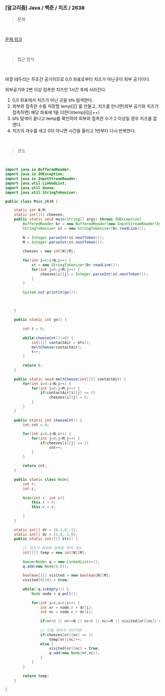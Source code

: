 <h3>[알고리즘]  Java / 백준 / 치즈 / 2638 </h3>

> 문제
> 

<br>

[문제 링크](https://www.acmicpc.net/problem/2638)

<br>

> 접근 방식
> 

<br>

바깥 테두리는 무조건 공기이므로 0,0 좌표로부터 치즈가 아닌곳이 외부 공기이다.

외부공기와 2변 이상 접촉한 치즈만 1시간 후에 사라진다. 

1. 0,0 좌표에서 치즈가 아닌 곳을 bfs 탐색한다.
2. 외부와 접촉한 수를 저장할 temp[][] 를 만들고, 치즈를 만나면(외부 공기와 치즈가 접촉하면) 해당 좌표에 1을 더한다(temp[i][j]++)
3. bfs 탐색이 끝나고 temp를 확인하여 외부와 접촉한 수가 2 이상일 경우 치즈를 없앤다.
4. 치즈의 개수를 세고 0이 아니면 시간을 올리고 1번부터 다시 반복한다.

<br>

> 코드
> 

<br>

```java
import java.io.BufferedReader;
import java.io.IOException;
import java.io.InputStreamReader;
import java.util.LinkedList;
import java.util.Queue;
import java.util.StringTokenizer;

public class Main_2638 {

	static int N,M;
	static int[][] cheezes;
	public static void main(String[] args) throws IOException{
		BufferedReader br = new BufferedReader(new InputStreamReader(System.in));
		StringTokenizer st = new StringTokenizer(br.readLine());
		
		N = Integer.parseInt(st.nextToken());
		M = Integer.parseInt(st.nextToken());
		
		cheezes = new int[N][M];
		
		for(int i=0;i<N;i++) {
			st = new StringTokenizer(br.readLine());
			for(int j=0;j<M;j++) {
				cheezes[i][j] = Integer.parseInt(st.nextToken());
			}
		}
		
		System.out.println(go());
		
		
		
	}
	
	public static int go() {
		
		int t = 0;
		
		while(cheezeCnt()!=0) {
			int[][] contactAir = bfs();
			meltCheeze(contactAir);
			t++;
		}
		
		return t;
	}
	
	public static void meltCheeze(int[][] contactAir) {
		for(int i=0;i<N;i++) {
			for(int j=0;j<M;j++) {
				if(contactAir[i][j] >= 2)
					cheezes[i][j] = 0;
			}
		}
	}
	
	public static int cheezeCnt() {
		int cnt = 0;
		
		for(int i=0;i<N;i++) {
			for(int j=0;j<M;j++) {
				if(cheezes[i][j] == 1)
					cnt++;
			}
		}
		
		return cnt;
	}
	
	public static class Node{
		int r;
		int c;
		
		Node(int r, int c){
			this.r = r;
			this.c = c;
			
		}
	}
	
	static int[] dr = {0,1,0,-1};
	static int[] dc = {1,0,-1,0};
	public static int[][] bfs() {
		
		// 치즈가 외부와 접촉한 변의 개수
		int[][] temp = new int[N][M];
		
		Queue<Node> q = new LinkedList<>();
		q.add(new Node(0,0));
		
		boolean[][] visited = new boolean[N][M];
		visited[0][0] = true;
		
		while(!q.isEmpty()) {
			Node node = q.poll();
			
			for(int i=0;i<4;i++) {
				int nr = node.r + dr[i];
				int nc = node.c + dc[i];
				
				if(nr<0 || nr>=N || nc<0 || nc>=M || visited[nr][nc]) continue;
				
				// 다음 위치가 치즈이면
				if(cheezes[nr][nc] == 1) 
					temp[nr][nc]++;
				else {
					visited[nr][nc] = true;
					q.add(new Node(nr,nc));
				}
			}
		}
		
		return temp;
	}

}
```

